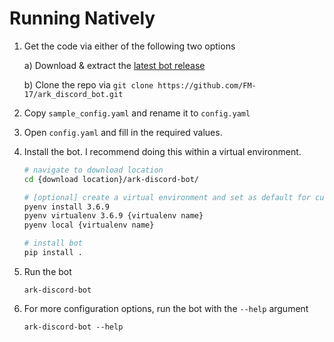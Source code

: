 # Running Natively

1. Get the code via either of the following two options

    a) Download & extract the [latest bot release](https://github.com/FM-17/ark_discord_bot/releases/latest)

    b) Clone the repo via `git clone https://github.com/FM-17/ark_discord_bot.git` 

2. Copy `sample_config.yaml` and rename it to `config.yaml`
3. Open `config.yaml` and fill in the required values.


1. Install the bot. I recommend doing this within a virtual environment.

    ```bash
    # navigate to download location
    cd {download location}/ark-discord-bot/

    # [optional] create a virtual environment and set as default for current directory
    pyenv install 3.6.9
    pyenv virtualenv 3.6.9 {virtualenv name}
    pyenv local {virtualenv name} 

    # install bot
    pip install .
    ```

2. Run the bot
    
    ```
    ark-discord-bot
    ```

3. For more configuration options, run the bot with the `--help` argument 

    ```
    ark-discord-bot --help 
    ```

